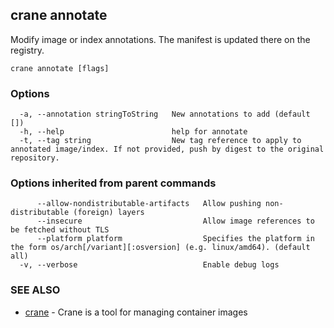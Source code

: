 ## crane annotate

Modify image or index annotations. The manifest is updated there on the registry.

```
crane annotate [flags]
```

### Options

```
  -a, --annotation stringToString   New annotations to add (default [])
  -h, --help                        help for annotate
  -t, --tag string                  New tag reference to apply to annotated image/index. If not provided, push by digest to the original repository.
```

### Options inherited from parent commands

```
      --allow-nondistributable-artifacts   Allow pushing non-distributable (foreign) layers
      --insecure                           Allow image references to be fetched without TLS
      --platform platform                  Specifies the platform in the form os/arch[/variant][:osversion] (e.g. linux/amd64). (default all)
  -v, --verbose                            Enable debug logs
```

### SEE ALSO

* [crane](crane.md)	 - Crane is a tool for managing container images

